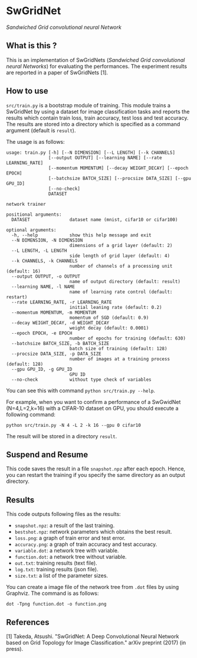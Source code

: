 # SwGridNet
*Sandwiched Grid convolutional neural Network*

## What is this ?

This is an implementation of SwGridNets (*Sandwiched Grid convolutional neural Networks*) for evaluating the performances.
The experiment results are reported in a paper of SwGridNets [1].

## How to use

`src/train.py` is a bootstrap module of training.
This module trains a SwGridNet by using a dataset for image classification tasks and reports the results which contain train loss, train accuracy, test loss and test accuracy.
The results are stored into a directory which is specified as a command argument (default is `result`).

The usage is as follows:
```
usage: train.py [-h] [--N DIMENSION] [--L LENGTH] [--k CHANNELS]
                [--output OUTPUT] [--learning NAME] [--rate LEARNING_RATE]
                [--momentum MOMENTUM] [--decay WEIGHT_DECAY] [--epoch EPOCH]
                [--batchsize BATCH_SIZE] [--procsize DATA_SIZE] [--gpu GPU_ID]
                [--no-check]
                DATASET

network trainer

positional arguments:
  DATASET               dataset name (mnist, cifar10 or cifar100)

optional arguments:
  -h, --help            show this help message and exit
  --N DIMENSION, -N DIMENSION
                        dimensions of a grid layer (default: 2)
  --L LENGTH, -L LENGTH
                        side length of grid layer (default: 4)
  --k CHANNELS, -k CHANNELS
                        number of channels of a processing unit (default: 16)
  --output OUTPUT, -o OUTPUT
                        name of output directory (default: result)
  --learning NAME, -l NAME
                        name of learning rate control (default: restart)
  --rate LEARNING_RATE, -r LEARNING_RATE
                        initial leaning rate (default: 0.2)
  --momentum MOMENTUM, -m MOMENTUM
                        momentum of SGD (default: 0.9)
  --decay WEIGHT_DECAY, -d WEIGHT_DECAY
                        weight decay (default: 0.0001)
  --epoch EPOCH, -e EPOCH
                        number of epochs for training (default: 630)
  --batchsize BATCH_SIZE, -b BATCH_SIZE
                        batch size of training (default: 128)
  --procsize DATA_SIZE, -p DATA_SIZE
                        number of images at a training process (default: 128)
  --gpu GPU_ID, -g GPU_ID
                        GPU ID
  --no-check            without type check of variables
```
You can see this with command `python src/train.py --help`.

For example, when you want to confirm a performance of a SwGwidNet (N=4,L=2,k=16) with a CIFAR-10 dataset on GPU, you should execute a following command:
```
python src/train.py -N 4 -L 2 -k 16 --gpu 0 cifar10
```
The result will be stored in a directory `result`.

## Suspend and Resume
This code saves the result in a file `snapshot.npz` after each epoch. Hence, you can restart the training if you specify the same directory as an output directory.

## Results
This code outputs following files as the results:
- `snapshot.npz`: a result of the last training.
- `bestshot.npz`: network parameters which obtains the best result.
- `loss.png`: a graph of train error and test error.
- `accuracy.png`: a graph of train accuracy and test accuracy.
- `variable.dot`: a network tree with variable.
- `function.dot`: a network tree without variable.
- `out.txt`: training results (text file).
- `log.txt`: training results (json file).
- `size.txt`: a list of the parameter sizes.

You can create a image file of the network tree from `.dot` files by using Graphviz.
The command is as follows:
```
dot -Tpng function.dot -o function.png
```

## References
[1] Takeda, Atsushi. "SwGridNet: A Deep Convolutional Neural Network based on Grid Topology for Image Classification." arXiv preprint (2017) (in press).
